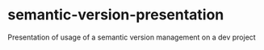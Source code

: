 # semantic-version-presentation
Presentation of usage of a semantic version management on a dev project
